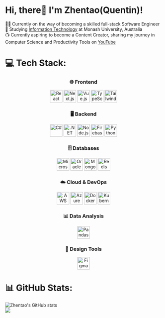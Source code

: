 # Hi, there👋 I'm Zhentao(Quentin)!

🧑‍💻 Currently on the way of becoming a skilled full-stack Software Engineer<br/>
🏫 Studying [Information Technology]() at Monash University, Australia</br>
📺 Currently aspiring to become a Content Creator, sharing my journey in Computer Science and Productivity Tools on [YouTube](https://youtube.com/@quentinq7?si=Xc8rRWuPasN_KBqz)

# 💻 Tech Stack:

<div align="center">

### 🌐 Frontend
<p>
  <img src="https://img.shields.io/badge/React-%2320232a.svg?style=for-the-badge&logo=react&logoColor=%2361DAFB" alt="React" height="40">
  <img src="https://img.shields.io/badge/Next.js-%23000000.svg?style=for-the-badge&logo=nextdotjs&logoColor=white" alt="Next.js" height="40">
  <img src="https://img.shields.io/badge/Vue.js-%2335495e.svg?style=for-the-badge&logo=vuedotjs&logoColor=%234FC08D" alt="Vue.js" height="40">
  <img src="https://img.shields.io/badge/TypeScript-%23007ACC.svg?style=for-the-badge&logo=typescript&logoColor=white" alt="TypeScript" height="40">
  <img src="https://img.shields.io/badge/Tailwind%20CSS-%2338B2AC.svg?style=for-the-badge&logo=tailwind-css&logoColor=white" alt="Tailwind CSS" height="40">
</p>

### 🖥 Backend
<p>
  <img src="https://img.shields.io/badge/C%23-%23239120.svg?style=for-the-badge&logo=csharp&logoColor=white" alt="C#" height="40">
  <img src="https://img.shields.io/badge/.NET-%235C2D91.svg?style=for-the-badge&logo=.net&logoColor=white" alt=".NET" height="40">
  <img src="https://img.shields.io/badge/Node.js-%23339933.svg?style=for-the-badge&logo=nodedotjs&logoColor=white" alt="Node.js" height="40">
  <img src="https://img.shields.io/badge/Firebase-%23039BE5.svg?style=for-the-badge&logo=firebase&logoColor=white" alt="Firebase" height="40">
  <img src="https://img.shields.io/badge/Python-%233776AB.svg?style=for-the-badge&logo=python&logoColor=white" alt="Python" height="40">
</p>

### 🗄 Databases
<p>
  <img src="https://img.shields.io/badge/Microsoft%20SQL%20Server-CC2927?style=for-the-badge&logo=microsoft%20sql%20server&logoColor=white" alt="Microsoft SQL Server" height="40">
  <img src="https://img.shields.io/badge/Oracle%20DB-F80000.svg?style=for-the-badge&logo=oracle&logoColor=white" alt="Oracle DB" height="40">
  <img src="https://img.shields.io/badge/MongoDB-%234ea94b.svg?style=for-the-badge&logo=mongodb&logoColor=white" alt="MongoDB" height="40">
  <img src="https://img.shields.io/badge/Redis-%23DD0031.svg?style=for-the-badge&logo=redis&logoColor=white" alt="Redis" height="40">
</p>

### ☁️ Cloud & DevOps
<p>
  <img src="https://img.shields.io/badge/AWS-%23FF9900.svg?style=for-the-badge&logo=amazon-aws&logoColor=white" alt="AWS" height="40">
  <img src="https://img.shields.io/badge/Azure-%230072C6.svg?style=for-the-badge&logo=microsoft-azure&logoColor=white" alt="Azure" height="40">
  <img src="https://img.shields.io/badge/Docker-%230db7ed.svg?style=for-the-badge&logo=docker&logoColor=white" alt="Docker" height="40">
  <img src="https://img.shields.io/badge/Kubernetes-%23326ce5.svg?style=for-the-badge&logo=kubernetes&logoColor=white" alt="Kubernetes" height="40">
</p>

### 📊 Data Analysis
<p>
  <img src="https://img.shields.io/badge/Pandas-%23150458.svg?style=for-the-badge&logo=pandas&logoColor=white" alt="Pandas" height="40">
</p>

### 🎨 Design Tools
<p>
  <img src="https://img.shields.io/badge/Figma-%23F24E1E.svg?style=for-the-badge&logo=figma&logoColor=white" alt="Figma" height="40">
</p>

</div>

# 📊 GitHub Stats:
<!-- Github states from https://github.com/anuraghazra/github-readme-stats -->
<!-- TODO: Depoly my own on Vercel to count all commits on my Github -->
![Zhentao's GitHub stats](https://github-readme-stats.vercel.app/api?username=QuentinQQ&theme=default_repocard&hide_border=false&include_all_commits=true&count_private=true)<br/>
![](https://github-readme-stats.vercel.app/api/top-langs/?username=QuentinQQ&theme=default_repocard&hide_border=false&include_all_commits=true&count_private=true&layout=compact)

